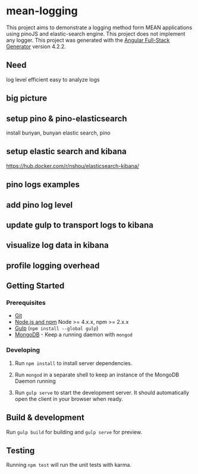 # mean-logging

This project aims to demonstrate a logging method form MEAN applications using pinoJS and elastic-search engine. This project does not implement any logger. This project was generated with the [Angular Full-Stack Generator](https://github.com/DaftMonk/generator-angular-fullstack) version 4.2.2.

## Need
log level
efficient
easy to analyze logs

## big picture

## setup pino & pino-elasticsearch
install bunyan, bunyan elastic search, pino

## setup elastic search and kibana
https://hub.docker.com/r/nshou/elasticsearch-kibana/

## pino logs examples

## add pino log level

## update gulp to transport logs to kibana

## visualize log data in kibana

## profile logging overhead

## Getting Started

### Prerequisites

- [Git](https://git-scm.com/)
- [Node.js and npm](nodejs.org) Node >= 4.x.x, npm >= 2.x.x
- [Gulp](http://gulpjs.com/) (`npm install --global gulp`)
- [MongoDB](https://www.mongodb.org/) - Keep a running daemon with `mongod`

### Developing

1. Run `npm install` to install server dependencies.

2. Run `mongod` in a separate shell to keep an instance of the MongoDB Daemon running

3. Run `gulp serve` to start the development server. It should automatically open the client in your browser when ready.

## Build & development

Run `gulp build` for building and `gulp serve` for preview.

## Testing

Running `npm test` will run the unit tests with karma.
